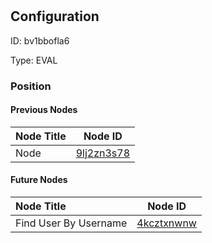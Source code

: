 # <nil>
## Configuration
ID:  bv1bbofla6

Type: EVAL 








### Position

#### Previous Nodes
| Node Title | Node ID |
| :------------- | ------------ |
| Node | [9lj2zn3s78](./9lj2zn3s78.md) | 
 
 #### Future Nodes
| Node Title | Node ID |
| :------------- | ------------ |
| Find User By Username |[4kcztxnwnw](./4kcztxnwnw.md) | 